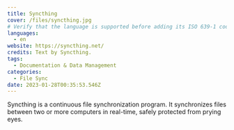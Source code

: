 ```yaml
---
title: Syncthing
cover: /files/syncthing.jpg
# Verify that the language is supported before adding its ISO 639-1 code here. without the country code, i.e. ms instead of ms_MY.
languages:
  - en
website: https://syncthing.net/
credits: Text by Syncthing.
tags:
  - Documentation & Data Management
categories:
  - File Sync
date: 2023-01-28T00:35:53.546Z
---
```

Syncthing is a continuous file synchronization program. It synchronizes files between two or more computers in real-time, safely protected from prying eyes.